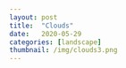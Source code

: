 ```yaml
---
layout: post
title:  "Clouds"
date:   2020-05-29
categories: [landscape]
thumbnail: /img/clouds3.png
---
```


<img src="{{ '/img/clouds3.png' | relative_url }}" alt="">
